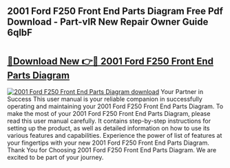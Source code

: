 ## 2001 Ford F250 Front End Parts Diagram Free Pdf Download - Part-vIR New Repair Owner Guide 6qlbF

# <h2><a href="http://dfpo3fm.blite.top/?on=2001+Ford+F250+Front+End+Parts+Diagram">🔗Download New 👉🔴 2001 Ford F250 Front End Parts Diagram</a></h2>

[![2001 Ford F250 Front End Parts Diagram download](https://i.imgur.com/lujVjoI.png)](http://dfpo3fm.blite.top/?on=2001+Ford+F250+Front+End+Parts+Diagram)
Your Partner in Success This user manual is your reliable companion in successfully operating and maintaining your 2001 Ford F250 Front End Parts Diagram. To make the most of your 2001 Ford F250 Front End Parts Diagram, please read this user manual carefully. It contains step-by-step instructions for setting up the product, as well as detailed information on how to use its various features and capabilities. Experience the power of list of features at your fingertips with your new 2001 Ford F250 Front End Parts Diagram. Thank You for Choosing 2001 Ford F250 Front End Parts Diagram. We are excited to be part of your journey.
